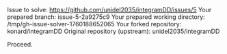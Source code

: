 Issue to solve: https://github.com/unidel2035/integramDD/issues/5
Your prepared branch: issue-5-2a9275c9
Your prepared working directory: /tmp/gh-issue-solver-1760188652065
Your forked repository: konard/integramDD
Original repository (upstream): unidel2035/integramDD

Proceed.